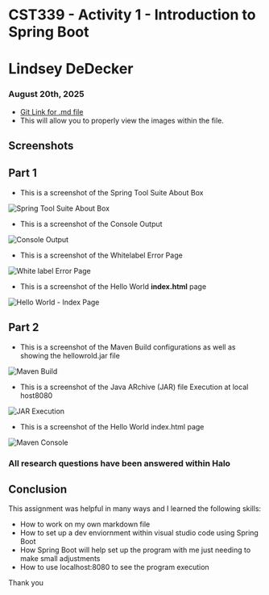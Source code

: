 # CST339 - Activity 1 - Introduction to Spring Boot
# Lindsey DeDecker
### August 20th, 2025

- [Git Link for .md file](https://github.com/lindsdeck/cst339/blob/main/activities/activity1/activity01.md)
- This will allow you to properly view the images within the file.

## Screenshots
## Part 1

- This is a screenshot of the Spring Tool Suite About Box

![Spring Tool Suite About Box](./SpringBoot.png)

- This is a screenshot of the Console Output

![Console Output](./Spring.png)

- This is a screenshot of the Whitelabel Error Page

![ White label Error Page](./Whitelabelerror.png)

- This is a screenshot of the Hello World **index.html** page

![Hello World - Index Page](./Hello-localhost.png)

## Part 2

- This is a screenshot of the Maven Build configurations as well as showing the hellowrold.jar file

![Maven Build](./Jarfile.png)


- This is a screenshot of the Java ARchive (JAR) file Execution at local host8080

![JAR Execution](./80802.png)

- This is a screenshot of the Hello World  index.html page

![Maven Console](./helloworldhtml.png)

### All research questions have been answered within Halo

## Conclusion

This assignment was helpful in many ways and I learned the following skills:

- How to work on my own markdown file
- How to set up a dev enviornment within visual studio code using Spring Boot
- How Spring Boot will help set up the program with me just needing to make small adjustments
- How to use localhost:8080 to see the program execution

Thank you

